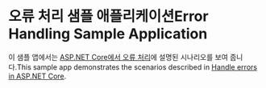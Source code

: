 # <a name="error-handling-sample-application"></a><span data-ttu-id="1b817-101">오류 처리 샘플 애플리케이션</span><span class="sxs-lookup"><span data-stu-id="1b817-101">Error Handling Sample Application</span></span>

<span data-ttu-id="1b817-102">이 샘플 앱에서는 [ASP.NET Core에서 오류 처리](https://docs.microsoft.com/aspnet/core/fundamentals/error-handling)에 설명된 시나리오를 보여 줍니다.</span><span class="sxs-lookup"><span data-stu-id="1b817-102">This sample app demonstrates the scenarios described in [Handle errors in ASP.NET Core](https://docs.microsoft.com/aspnet/core/fundamentals/error-handling).</span></span>
